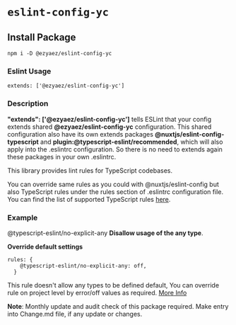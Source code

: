 # `eslint-config-yc`


## Install Package
```
npm i -D @ezyaez/eslint-config-yc
```

### Eslint Usage
```
extends: ['@ezyaez/eslint-config-yc']
```

### Description
  **"extends": ['@ezyaez/eslint-config-yc']** tells ESLint that your config extends shared **@ezyaez/eslint-config-yc** configuration. This shared configuration also have its own extends packages **@nuxtjs/eslint-config-typescript** and **plugin:@typescript-eslint/recommended**, which will also apply into the .eslintrc configuration. So there is no need to extends again these packages in your own .eslintrc.
  
This library provides lint rules for TypeScript codebases.

You can override same rules as you could with @nuxtjs/eslint-config but also TypeScript rules under the rules section of .eslintrc configuration file. You can find the list of supported TypeScript rules [here](https://github.com/typescript-eslint/typescript-eslint/tree/master/packages/eslint-plugin#supported-rules).

### Example 
@typescript-eslint/no-explicit-any **Disallow usage of the any type**.

**Override default settings**
```
rules: {
    @typescript-eslint/no-explicit-any: off,
  }

```
This rule doesn't allow any types to be defined default, You can override rule on project level by error/off values as required.
[More Info](https://github.com/typescript-eslint/typescript-eslint/blob/master/packages/eslint-plugin/docs/rules/no-explicit-any.md)

**Note**: Monthly update and audit check of this package required. Make entry into Change.md file, if any update or changes.